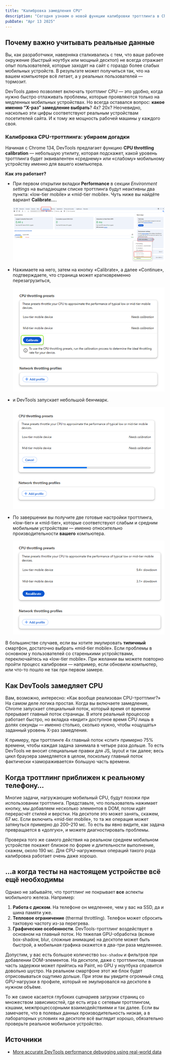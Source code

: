 ```yaml
---
title: "Калибровка замедления CPU"
description: "Сегодня узнаем о новой функции калибровки троттлинга в Chrome DevTools, которая помогает точнее эмулировать работу сайта на реальных мобильных устройствах. Вы узнаете, как использовать CPU-троттлинг, чтобы устранить узкие места производительности на основе данных."
pubDate: "Apr 13 2025"
---
```




## Почему важно учитывать реальные данные
Вы, как разработчики, наверняка сталкивались с тем, что ваше рабочее окружение (быстрый ноутбук или мощный десктоп) не всегда отражает опыт пользователей, которые заходят на сайт с гораздо более слабых мобильных устройств. В результате может получиться так, что на вашем компьютере всё летает, а у реальных пользователей — тормозит.

DevTools давно позволяет включать троттлинг CPU — это удобно, когда нужно быстро отлаживать проблемы, которые проявляются только на медленных мобильных устройствах. Но всегда оставался вопрос: **какое именно “X-раз” замедление выбрать**? 4x? 20x? Неочевидно, насколько эти цифры соответствуют реальным устройствам посетителей сайта. И к тому же мощность рабочей машины у каждого своя.

### Калибровка CPU-троттлинга: убираем догадки

Начиная с Chrome 134, DevTools предлагает функцию **CPU throttling calibration** — небольшую утилиту, которая подскажет, какой уровень троттлинга будет эквивалентен «среднему» или «слабому» мобильному устройству именно для вашего компьютера.

 **Как это работает?**

- При первом открытии вкладки **Performance** в секции _Environment settings_ на выпадающем списке троттлинга будут неактивны два пункта: «low-tier mobile» и «mid-tier mobile». Чуть ниже вы найдёте вариант **Calibrate…**.

    ![](./performance.png)

- Нажимаете на него, затем на кнопку «Calibrate», а далее «Continue», подтверждаете, что страница может кратковременно перезагрузиться,

    ![](./calibrate-1.png)

- и DevTools запускает небольшой бенчмарк.

    ![](./calibrate-2.png)

- По завершении вы получите две готовые настройки троттлинга, «low-tier» и «mid-tier», которые соответствуют слабым и средним мобильным устройствам — именно относительно производительности **вашего** компьютера.

    ![](calibrate-3.png)

В большинстве случаев, если вы хотите эмулировать **типичный** смартфон, достаточно выбрать «mid-tier mobile». Если проблемы в основном у пользователей со старенькими устройствами, переключайтесь на «low-tier mobile». При желании вы можете повторно пройти процесс калибровки — например, если обновили компьютер, или что-то пошло не так при первом замере.

## Как DevTools замедляет CPU
Вам, возможно, интересно: «Как вообще реализован CPU-троттлинг?» На самом деле логика простая. Когда вы включаете замедление, Chrome запускает специальный поток, который время от времени прерывает главный поток страницы. В итоге реальный процессор работает быстро, но вкладка «видит» доступное время CPU лишь в долях секунды — именно столько, сколько нужно, чтобы «ощущать» заданный уровень X-раз замедления.

К примеру, при троттлинге 4x главный поток «спит» примерно 75% времени, чтобы каждая задача занимала в четыре раза дольше. То есть DevTools не вносит специальные правки для JS, layout и так далее; весь цикл браузера замедляется в целом, поскольку главный поток фактически «замораживается» большую часть времени.


## Когда троттлинг приближен к реальному телефону…
Многие задачи, нагружающие мобильный CPU, будут похожи при использовании троттлинга. Представьте, что пользователь нажимает кнопку, мы добавляем несколько элементов в DOM, потом идёт перерасчёт стилей и верстки. На десктопе это может занять, скажем, 67 мс. Если включить «mid-tier mobile», то та же операция может затянуться примерно до 200–210 мс. То есть вы явно видите, как задача превращается в «долгую», и можете диагностировать проблемы.

Проверка того же самого действия на реальном среднем мобильном устройстве покажет близкое по форме и длительности выполнение, скажем, около 190 мс. Для CPU-нагруженных операций такого рода калибровка работает очень даже хорошо.


## …а когда тесты на настоящем устройстве всё ещё необходимы

Однако не забывайте, что троттлинг не покрывает **все** аспекты мобильного железа. Например:

1.  **Работа с диском**. На телефоне он медленнее, чем у вас на SSD, да и шина памяти уже.
2.  **Тепловое ограничение** (thermal throttling). Телефон может сбросить тактовую частоту из-за перегрева.
3.  **Графические особенности**. DevTools-троттлинг воздействует в основном на главный поток. Но тяжелая GPU-обработка (всякие box-shadow, blur, сложные анимации) на десктопе может быть быстрой, а мобильная графика окажется в два-три раза медленнее.


Допустим, у вас есть большое количество `box-shadow` и фильтров при добавлении DOM-элементов. На десктопе, даже с троттлингом, главная часть задержки может прийтись на Paint, но GPU у ноутбука справится довольно шустро. На реальном смартфоне этот же блок будет отрисовываться ощутимо дольше. При этом вы увидите огромный след GPU-нагрузки в профиле, который не эмулировался на десктопе в нужном объёме.

То же самое касается глубоких сценариев загрузки страниц со множеством зависимостей, где есть игра с сетевым троттлингом, кэшами, межпроцессорными взаимодействиями и так далее. Если вы замечаете, что в полевых данных производительность низкая, а в лабораторных условиях на десктопе всё выглядит хорошо, обязательно проверьте реальное мобильное устройство.

## Источники
- [More accurate DevTools performance debugging using real-world data](https://developer.chrome.com/blog/devtools-grounded-real-world?hl=en)
